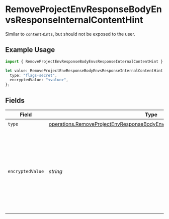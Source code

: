 # RemoveProjectEnvResponseBodyEnvsResponseInternalContentHint

Similar to `contentHints`, but should not be exposed to the user.

## Example Usage

```typescript
import { RemoveProjectEnvResponseBodyEnvsResponseInternalContentHint } from "@vercel/sdk/models/operations/removeprojectenv.js";

let value: RemoveProjectEnvResponseBodyEnvsResponseInternalContentHint = {
  type: "flags-secret",
  encryptedValue: "<value>",
};
```

## Fields

| Field                                                                                                                                                                    | Type                                                                                                                                                                     | Required                                                                                                                                                                 | Description                                                                                                                                                              |
| ------------------------------------------------------------------------------------------------------------------------------------------------------------------------ | ------------------------------------------------------------------------------------------------------------------------------------------------------------------------ | ------------------------------------------------------------------------------------------------------------------------------------------------------------------------ | ------------------------------------------------------------------------------------------------------------------------------------------------------------------------ |
| `type`                                                                                                                                                                   | [operations.RemoveProjectEnvResponseBodyEnvsResponse200ApplicationJson3Type](../../models/operations/removeprojectenvresponsebodyenvsresponse200applicationjson3type.md) | :heavy_check_mark:                                                                                                                                                       | N/A                                                                                                                                                                      |
| `encryptedValue`                                                                                                                                                         | *string*                                                                                                                                                                 | :heavy_check_mark:                                                                                                                                                       | Contains the `value` of the env variable, encrypted with a special key to make decryption possible in the subscriber Lambda.                                             |